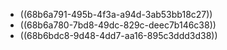 - ((68b6a791-495b-4f3a-a94d-3ab53bb18c27))
- ((68b6a780-7bd8-49dc-829c-deec7b146c38))
- ((68b6bdc8-9d48-4dd7-aa16-895c3ddd3d38))